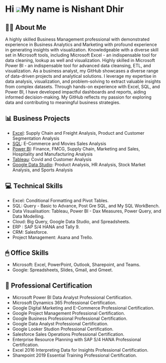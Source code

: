 Hi ![](https://user-images.githubusercontent.com/18350557/176309783-0785949b-9127-417c-8b55-ab5a4333674e.gif)My name is Nishant Dhir
===================================================================================================================================

## ✍🏻 About Me 

A highly skilled Business Management professional with demonstrated experience in Business Analytics and  Marketing with profound experience in generating insights with visualization. 
Knowledgeable with a diverse skill set in Microsoft tools, including Microsoft Excel - an indispensable tool for data cleaning, lookup as well and visualization. Highly skilled in Microsoft Power BI - an indispensable tool for advanced data cleansing, ETL, and visualization. As a business analyst, my GitHub showcases a diverse range of data-driven projects and analytical solutions. I leverage my expertise in data analysis, visualization, and problem-solving to extract valuable insights from complex datasets. Through hands-on experience with Excel, SQL, and Power BI, I have developed impactful dashboards and reports, aiding informed decision-making. My GitHub reflects my passion for exploring data and contributing to meaningful business strategies.

## 📊 Business Projects

- [Excel]([https://github.com/NishantDhir/Excel-Projects]): Supply Chain and Freight Analysis, Product and Customer Segmentation Analysis
- [SQL]([https://github.com/NishantDhir/SQL-Projects]): E-Commerce and Movies Sales Analysis
- [Power BI]([https://github.com/NishantDhir/Power-BI-Projects]): Finance, FMCG, Supply Chain, Marketing and Sales, Hospitality and Manufacturing Analysis
- [Tableau]([https://github.com/NishantDhir/Tablaeu-Projects]): Covid and Customer Analysis
- [Google Data Studio]([https://github.com/NishantDhir/Google-Data-Studio-Projects]): Product Analysis, HR Analysis, Stock Market Analysis, and Sports Analysis


## 💻 Technical Skills 

- Excel: Conditional Formatting and Pivot Tables.
- SQL: Query - Basic to Advance, Post Gre SQL, and My SQL WorkBench.
- Data Visualisation: Tableau, Power BI - Dax Measures, Power Query, and Data Modelling.
- Cloud: Big Query, Google Data Studio, and Spreadsheets.
- ERP : SAP S/4 HANA and Tally 9.
- CRM: Salesforce.
- Project Management: Asana and Trello. 

## 🖱 Office Skills 

- Microsoft: Excel, PowerPoint, Outlook, Sharepoint, and Teams.
- Google: Spreadsheets, Slides, Gmail, and Gmeet.

## 📃 Professional Certification 

- Microsoft Power BI Data Analyst Professional Certification.
- Microsoft Dynamics 365 Professional Certification.
- Google Digital Marketing and E-Commerce Professional Certification.
- Google Project Management Professional Certification.
- Google Business Professional Professional Certification.
- Google Data Analyst Professional Certification.
- Google Looker Studion Professional Certification.
- Salesforce Sales Operations Professional Certification.
- Enterprise Resource Planning with SAP S/4 HANA Professional Certification.
- Excel 2016 Interpreting Data for Insights Professional Certification.
- Sharepoint 2019 Essential Training Professional Certification. 
